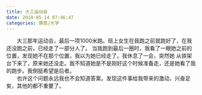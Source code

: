 ```yaml
---
title: 大三运动会
date: 2018-05-14 07:46:47
categories: 情感/大学
---
```

　　大三那年运动会，最后一项1000米跑。班上女生在我跑之前就跑好了，在我还没跑之前，已经走了一部分人了。
当我跑到最后一圈时，我看了一眼她之前的位置，发现她不在那个位置，我以为她已经走了。我休息了一会，突然她
从铁架台下来了，原来她还没走。我不知道她是不是刚好这个时候准备走，还是她看了我的跑步。我倒挺希望是后者。  
　　也许这个问题永远我也不会知道答案。发现这件事给我带来的激动，兴奋足矣，其他的都不重要了。
